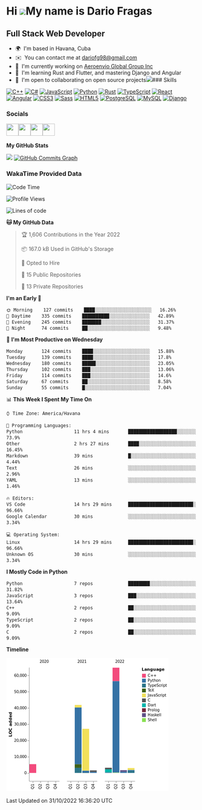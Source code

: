 Hi ![](https://user-images.githubusercontent.com/18350557/176309783-0785949b-9127-417c-8b55-ab5a4333674e.gif)My name is Dario Fragas
====================================================================================================================================

Full Stack Web Developer
------------------------

*   🌍  I'm based in Havana, Cuba
*   ✉️  You can contact me at [dariofg98@gmail.com](mailto:dariofg98@gmail.com)
*   🚀  I'm currently working on [Aeroenvio Global Group Inc](http://aeroenvio.com)
*   🧠  I'm learning Rust and Flutter, and mastering Django and Angular
*   🤝  I'm open to collaborating on open source projects<a href="https://www.github.com/dfg-98" target="_blank" rel="noreferrer"><img
                  src="https://img.shields.io/github/followers/dfg-98?logo=github&style=for-the-badge&color=0891b2&labelColor=1c1917" /></a>### Skills 
<p align="left">
<a href="https://docs.microsoft.com/en-us/cpp/?view=msvc-170" target="_blank" rel="noreferrer"><img src="https://raw.githubusercontent.com/danielcranney/readme-generator/main/public/icons/skills/cplusplus-colored.svg" width="36" height="36" alt="C++" /></a>
<a href="https://docs.microsoft.com/en-us/dotnet/csharp/" target="_blank" rel="noreferrer"><img src="https://raw.githubusercontent.com/danielcranney/readme-generator/main/public/icons/skills/csharp-colored.svg" width="36" height="36" alt="C#" /></a>
<a href="https://developer.mozilla.org/en-US/docs/Web/JavaScript" target="_blank" rel="noreferrer"><img src="https://raw.githubusercontent.com/danielcranney/readme-generator/main/public/icons/skills/javascript-colored.svg" width="36" height="36" alt="JavaScript" /></a>
<a href="https://www.python.org/" target="_blank" rel="noreferrer"><img src="https://raw.githubusercontent.com/danielcranney/readme-generator/main/public/icons/skills/python-colored.svg" width="36" height="36" alt="Python" /></a>
<a href="https://www.rust-lang.org/" target="_blank" rel="noreferrer"><img src="https://raw.githubusercontent.com/danielcranney/readme-generator/main/public/icons/skills/rust-colored.svg" width="36" height="36" alt="Rust" /></a>
<a href="https://www.typescriptlang.org/" target="_blank" rel="noreferrer"><img src="https://raw.githubusercontent.com/danielcranney/readme-generator/main/public/icons/skills/typescript-colored.svg" width="36" height="36" alt="TypeScript" /></a>
<a href="https://reactjs.org/" target="_blank" rel="noreferrer"><img src="https://raw.githubusercontent.com/danielcranney/readme-generator/main/public/icons/skills/react-colored.svg" width="36" height="36" alt="React" /></a>
<a href="https://angular.io/" target="_blank" rel="noreferrer"><img src="https://raw.githubusercontent.com/danielcranney/readme-generator/main/public/icons/skills/angularjs-colored.svg" width="36" height="36" alt="Angular" /></a>
<a href="https://www.w3.org/TR/CSS/#css" target="_blank" rel="noreferrer"><img src="https://raw.githubusercontent.com/danielcranney/readme-generator/main/public/icons/skills/css3-colored.svg" width="36" height="36" alt="CSS3" /></a>
<a href="https://sass-lang.com/" target="_blank" rel="noreferrer"><img src="https://raw.githubusercontent.com/danielcranney/readme-generator/main/public/icons/skills/sass-colored.svg" width="36" height="36" alt="Sass" /></a>
<a href="https://developer.mozilla.org/en-US/docs/Glossary/HTML5" target="_blank" rel="noreferrer"><img src="https://raw.githubusercontent.com/danielcranney/readme-generator/main/public/icons/skills/html5-colored.svg" width="36" height="36" alt="HTML5" /></a>
<a href="https://www.postgresql.org/" target="_blank" rel="noreferrer"><img src="https://raw.githubusercontent.com/danielcranney/readme-generator/main/public/icons/skills/postgresql-colored.svg" width="36" height="36" alt="PostgreSQL" /></a>
<a href="https://www.mysql.com/" target="_blank" rel="noreferrer"><img src="https://raw.githubusercontent.com/danielcranney/readme-generator/main/public/icons/skills/mysql-colored.svg" width="36" height="36" alt="MySQL" /></a>
<a href="https://www.djangoproject.com/" target="_blank" rel="noreferrer"><img src="https://raw.githubusercontent.com/danielcranney/readme-generator/main/public/icons/skills/django-colored.svg" width="36" height="36" alt="Django" /></a>
</p>
                    
### Socials
                  
                  
<p align="left"><a href="https://www.github.com/dfg-98" target="_blank" rel="noreferrer"><img src="https://raw.githubusercontent.com/danielcranney/readme-generator/main/public/icons/socials/github.svg" width="32" height="32" /></a><a href="https://www.linkedin.com/in/dfg98" target="_blank" rel="noreferrer"><img src="https://raw.githubusercontent.com/danielcranney/readme-generator/main/public/icons/socials/linkedin.svg" width="32" height="32" /></a><a href="https://www.stackoverflow.com/users/13711551/darío-fragas" target="_blank" rel="noreferrer"><img src="https://raw.githubusercontent.com/danielcranney/readme-generator/main/public/icons/socials/stackoverflow.svg" width="32" height="32" /></a><a href="https://www.twitter.com/FragasDario" target="_blank" rel="noreferrer"><img src="https://raw.githubusercontent.com/danielcranney/readme-generator/main/public/icons/socials/twitter.svg" width="32" height="32" /></a></p>

<b>My GitHub Stats</b>

<a href="http://www.github.com/dfg-98"><img
                  src="https://github-readme-streak-stats.herokuapp.com/?user=dfg-98&stroke=ffffff&background=1c1917&ring=0891b2&fire=0891b2&currStreakNum=ffffff&currStreakLabel=0891b2&sideNums=ffffff&sideLabels=ffffff&dates=ffffff&hide_border=true" /></a>
<a href="http://www.github.com/dfg-98"><img src="https://activity-graph.herokuapp.com/graph?username=dfg-98&bg_color=1c1917&color=ffffff&line=0891b2&point=ffffff&area_color=1c1917&area=true&hide_border=true&custom_title=GitHub%20Commits%20Graph" alt="GitHub Commits Graph" />
</a>


### WakaTime Provided Data


<!--START_SECTION:waka-->
![Code Time](http://img.shields.io/badge/Code%20Time-552%20hrs%2010%20mins-blue)

![Profile Views](http://img.shields.io/badge/Profile%20Views-0-blue)

![Lines of code](https://img.shields.io/badge/From%20Hello%20World%20I%27ve%20Written-149%20Thousand%20lines%20of%20code-blue)

**🐱 My GitHub Data** 

> 🏆 1,606 Contributions in the Year 2022
 > 
> 📦 167.0 kB Used in GitHub's Storage 
 > 
> 💼 Opted to Hire
 > 
> 📜 15 Public Repositories 
 > 
> 🔑 13 Private Repositories  
 > 
**I'm an Early 🐤** 

```text
🌞 Morning    127 commits    ████░░░░░░░░░░░░░░░░░░░░░   16.26% 
🌆 Daytime    335 commits    ██████████░░░░░░░░░░░░░░░   42.89% 
🌃 Evening    245 commits    ███████░░░░░░░░░░░░░░░░░░   31.37% 
🌙 Night      74 commits     ██░░░░░░░░░░░░░░░░░░░░░░░   9.48%

```
📅 **I'm Most Productive on Wednesday** 

```text
Monday       124 commits    ████░░░░░░░░░░░░░░░░░░░░░   15.88% 
Tuesday      139 commits    ████░░░░░░░░░░░░░░░░░░░░░   17.8% 
Wednesday    180 commits    █████░░░░░░░░░░░░░░░░░░░░   23.05% 
Thursday     102 commits    ███░░░░░░░░░░░░░░░░░░░░░░   13.06% 
Friday       114 commits    ███░░░░░░░░░░░░░░░░░░░░░░   14.6% 
Saturday     67 commits     ██░░░░░░░░░░░░░░░░░░░░░░░   8.58% 
Sunday       55 commits     █░░░░░░░░░░░░░░░░░░░░░░░░   7.04%

```


📊 **This Week I Spent My Time On** 

```text
⌚︎ Time Zone: America/Havana

💬 Programming Languages: 
Python                   11 hrs 4 mins       ██████████████████░░░░░░░   73.9% 
Other                    2 hrs 27 mins       ████░░░░░░░░░░░░░░░░░░░░░   16.45% 
Markdown                 39 mins             █░░░░░░░░░░░░░░░░░░░░░░░░   4.44% 
Text                     26 mins             ░░░░░░░░░░░░░░░░░░░░░░░░░   2.96% 
YAML                     13 mins             ░░░░░░░░░░░░░░░░░░░░░░░░░   1.46%

🔥 Editors: 
VS Code                  14 hrs 29 mins      ████████████████████████░   96.66% 
Google Calendar          30 mins             ░░░░░░░░░░░░░░░░░░░░░░░░░   3.34%

💻 Operating System: 
Linux                    14 hrs 29 mins      ████████████████████████░   96.66% 
Unknown OS               30 mins             ░░░░░░░░░░░░░░░░░░░░░░░░░   3.34%

```

**I Mostly Code in Python** 

```text
Python                   7 repos             ████████░░░░░░░░░░░░░░░░░   31.82% 
JavaScript               3 repos             ███░░░░░░░░░░░░░░░░░░░░░░   13.64% 
C++                      2 repos             ██░░░░░░░░░░░░░░░░░░░░░░░   9.09% 
TypeScript               2 repos             ██░░░░░░░░░░░░░░░░░░░░░░░   9.09% 
C                        2 repos             ██░░░░░░░░░░░░░░░░░░░░░░░   9.09%

```


**Timeline**

![Chart not found](https://raw.githubusercontent.com/dfg-98/dfg-98/main/charts/bar_graph.png) 


 Last Updated on 31/10/2022 16:36:20 UTC
<!--END_SECTION:waka-->


